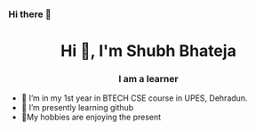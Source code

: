 ### Hi there 👋

<h1 align="center">Hi 👋, I'm Shubh Bhateja</h1>
<h3 align="center">I am a learner </h3>

- 🔭 I’m in my 1st year in BTECH CSE course in UPES, Dehradun.
- 🌱 I’m presently learning  github
- 💬My hobbies are enjoying the present


